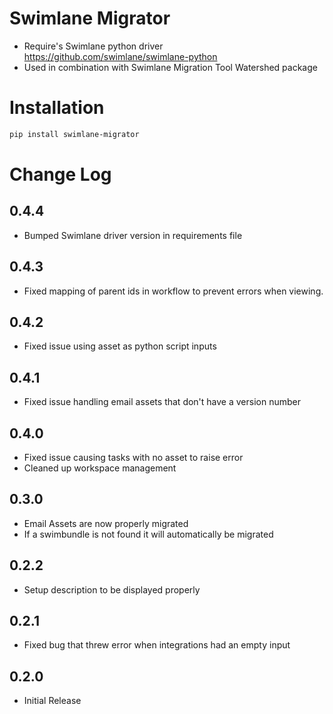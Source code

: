 # Swimlane Migrator
* Require's Swimlane python driver https://github.com/swimlane/swimlane-python
* Used in combination with Swimlane Migration Tool Watershed package

# Installation
```bash
pip install swimlane-migrator
```

# Change Log

## 0.4.4
* Bumped Swimlane driver version in requirements file

## 0.4.3
* Fixed mapping of parent ids in workflow to prevent errors when viewing.

## 0.4.2
* Fixed issue using asset as python script inputs

## 0.4.1
* Fixed issue handling email assets that don't have a version number

## 0.4.0
* Fixed issue causing tasks with no asset to raise error
* Cleaned up workspace management

## 0.3.0
* Email Assets are now properly migrated
* If a swimbundle is not found it will automatically be migrated

## 0.2.2
* Setup description to be displayed properly

## 0.2.1
* Fixed bug that threw error when integrations had an empty input

## 0.2.0
* Initial Release